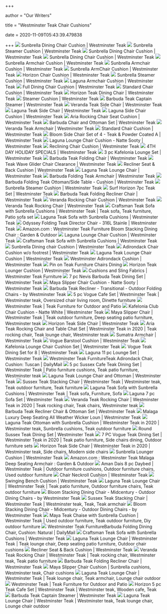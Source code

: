 +++
        
author = "Our Writers"
        
title = "Westminster Teak Chair Cushions"
        
date = 2020-11-09T05:43:39.479838
        
+++
[ ![](https://www.westminsterteak.com/MIMGA/71011SG/stone-green-outdoor-dining-chair-cushions.jpg)](https://www.westminsterteak.com/MIMGA/71011SG/stone-green-outdoor-dining-chair-cushions.jpg) Sunbrella Dining Chair Cushion | Westminster Teak
[ ![](https://www.westminsterteak.com/images/products/71081MTO/opt/71081MTOA_500.jpg)](https://www.westminsterteak.com/images/products/71081MTO/opt/71081MTOA_500.jpg) Sunbrella Steamer Cushion | Westminster Teak
[ ![](https://www.westminsterteak.com/images/products/71016/71016A.jpg)](https://www.westminsterteak.com/images/products/71016/71016A.jpg) Sunbrella Dining Chair Cushion | Westminster Teak
[ ![](https://www.westminsterteak.com/images/products/71011MTO/opt/71011MTOA_500.jpg)](https://www.westminsterteak.com/images/products/71011MTO/opt/71011MTOA_500.jpg) Sunbrella Dining Chair Cushion | Westminster Teak
[ ![](https://www.westminsterteak.com/images/products/71021MTO/opt/71021MTOA_500.jpg)](https://www.westminsterteak.com/images/products/71021MTO/opt/71021MTOA_500.jpg) Sunbrella Armchair Cushion | Westminster Teak
[ ![](https://www.westminsterteak.com/MIMGA/71024/teak-armchair-cushions.jpg)](https://www.westminsterteak.com/MIMGA/71024/teak-armchair-cushions.jpg) Sunbrella Armchair Cushion | Westminster Teak
[ ![](https://www.westminsterteak.com/MIMGA/71021TT/teak-armchair-cushions.jpg)](https://www.westminsterteak.com/MIMGA/71021TT/teak-armchair-cushions.jpg) Sunbrella ArmChair Cushion | Westminster Teak
[ ![](https://www.westminsterteak.com/MIMGA/72901MTO/teak-armchair-cushions.jpg)](https://www.westminsterteak.com/MIMGA/72901MTO/teak-armchair-cushions.jpg) Horizon Chair Cushion | Westminster Teak
[ ![](https://www.westminsterteak.com/images/products/71081CV/opt/71081CVA_500.jpg)](https://www.westminsterteak.com/images/products/71081CV/opt/71081CVA_500.jpg) Sunbrella Steamer Cushion | Westminster Teak
[ ![](https://www.westminsterteak.com/images/products/72810MTO/opt/72810MTOA_500.jpg)](https://www.westminsterteak.com/images/products/72810MTO/opt/72810MTOA_500.jpg) Laguna Armchair Cushion | Westminster Teak
[ ![](https://www.westminsterteak.com/images/products/WDC1/WDC1A.jpg)](https://www.westminsterteak.com/images/products/WDC1/WDC1A.jpg) Full Dining Chair Cushion | Westminster Teak
[ ![](https://www.westminsterteak.com/images/products/71120MTO/opt/71120MTOC_500.jpg)](https://www.westminsterteak.com/images/products/71120MTO/opt/71120MTOC_500.jpg) Standard Chair Cushion | Westminster Teak
[ ![](https://www.westminsterteak.com/images/products/12901/12901A.jpg)](https://www.westminsterteak.com/images/products/12901/12901A.jpg) Horizon Teak Dining Chair | Westminster Teak
[ ![](https://www.westminsterteak.com/images/products/WRC67/opt/WRC67B_500.jpg)](https://www.westminsterteak.com/images/products/WRC67/opt/WRC67B_500.jpg) Steamer Cushion | Westminster Teak
[ ![](https://www.westminsterteak.com/MIMGI/16411/westminster-teak-steamer-lounge-chair.jpg)](https://www.westminsterteak.com/MIMGI/16411/westminster-teak-steamer-lounge-chair.jpg) Barbuda Teak Captain Steamer | Westminster Teak
[ ![](https://www.westminsterteak.com/images/products/11315/11315A.jpg)](https://www.westminsterteak.com/images/products/11315/11315A.jpg) Veranda Teak Side Chair | Westminster Teak
[ ![](https://www.westminsterteak.com/images/products/11810/11810A.jpg)](https://www.westminsterteak.com/images/products/11810/11810A.jpg) Laguna Teak Side Chair | Westminster Teak
[ ![](https://www.westminsterteak.com/images/products/71810MTO/71810MTOA.jpg)](https://www.westminsterteak.com/images/products/71810MTO/71810MTOA.jpg) Laguna Side Chair Cushion | Westminster Teak
[ ![](https://www.westminsterteak.com/MIMGA/72350/teak-rocking-chair-cushions.jpg)](https://www.westminsterteak.com/MIMGA/72350/teak-rocking-chair-cushions.jpg) Aria Rocking Chair Seat Cushion | Westminster Teak
[ ![](https://www.westminsterteak.com/MIMGA/70799/Teak-Chair-and-Ottoman-Set.jpg)](https://www.westminsterteak.com/MIMGA/70799/Teak-Chair-and-Ottoman-Set.jpg) Barbuda Chair and Ottoman Set | Westminster Teak
[ ![](https://www.westminsterteak.com/MIMGA/12218/Retro-Dining-Chairs.jpg)](https://www.westminsterteak.com/MIMGA/12218/Retro-Dining-Chairs.jpg) Veranda Teak Armchair | Westminster Teak
[ ![](https://www.westminsterteak.com/images/products/71120MTO/71120MTOA.jpg)](https://www.westminsterteak.com/images/products/71120MTO/71120MTOA.jpg) Standard Chair Cushion | Westminster Teak
[ ![](https://www.westminsterteak.com/MIMGA/21916ST/Bloom-Stacking-Side-Chair.jpg)](https://www.westminsterteak.com/MIMGA/21916ST/Bloom-Stacking-Side-Chair.jpg) Bloom Side Chair Set of 4 - Teak & Powder Coated A | Westminster Teak
[ ![](https://www.westminsterteak.com/images/products/72312NSY/opt/72312NSYA_500.jpg)](https://www.westminsterteak.com/images/products/72312NSY/opt/72312NSYA_500.jpg) Laguna Lounge Chair Cushion - Natte Sooty | Westminster Teak
[ ![](https://www.westminsterteak.com/images/products/WHC/opt/WHCA_500.jpg)](https://www.westminsterteak.com/images/products/WHC/opt/WHCA_500.jpg) Reclining Chair Cushion | Westminster Teak
[ ![](https://www.westminsterteak.com/images/products/4THDAY/opt/4THDAYA_500.jpg)](https://www.westminsterteak.com/images/products/4THDAY/opt/4THDAYA_500.jpg) 4TH DAY HOLIDAY SPECIALS | Westminster Teak
[ ![](https://www.westminsterteak.com/images/teak_furniture/70257-teak-outdoor-chairs-and-ottomans.jpg)](https://www.westminsterteak.com/images/teak_furniture/70257-teak-outdoor-chairs-and-ottomans.jpg) 3 pc Kafelonia Lounge Set | Westminster Teak
[ ![](https://www.westminsterteak.com/MIMGA/11602/Teak-Folding-Side-Chair.jpg)](https://www.westminsterteak.com/MIMGA/11602/Teak-Folding-Side-Chair.jpg) Barbuda Teak Folding Chair | Westminster Teak
[ ![](https://www.westminsterteak.com/images/products/12115RF/opt/12115RFA_500.jpg)](https://www.westminsterteak.com/images/products/12115RF/opt/12115RFA_500.jpg) Teak Wave Glider Chair Clearance | Westminster Teak
[ ![](https://www.westminsterteak.com/images/products/71021SBMTO/opt/71021SBMTOA_500.jpg)](https://www.westminsterteak.com/images/products/71021SBMTO/opt/71021SBMTOA_500.jpg) Recliner Seat & Back Cushion | Westminster Teak
[ ![](https://www.westminsterteak.com/images/products/12152DP/12152DPA.jpg)](https://www.westminsterteak.com/images/products/12152DP/12152DPA.jpg) Laguna Teak Lounge Chair | Westminster Teak
[ ![](https://www.westminsterteak.com/images/products/12602/12602A.jpg)](https://www.westminsterteak.com/images/products/12602/12602A.jpg) Barbuda Folding Teak Armchair | Westminster Teak
[ ![](https://www.westminsterteak.com/images/products/18600/18600A.jpg)](https://www.westminsterteak.com/images/products/18600/18600A.jpg) Barbuda Folding Teak Ottoman/Side Table - Cushion | Westminster Teak
[ ![](https://www.westminsterteak.com/images/products/71081/opt/71081A_500.jpg)](https://www.westminsterteak.com/images/products/71081/opt/71081A_500.jpg) Sunbrella Steamer Cushion | Westminster Teak
[ ![](https://www.westminsterteak.com/MIMGA/70527/outdoor-furniture-conversation-sets.jpg)](https://www.westminsterteak.com/MIMGA/70527/outdoor-furniture-conversation-sets.jpg) Surf Horizon 7pc Teak Set | Westminster Teak
[ ![](https://www.westminsterteak.com/MIMGI/12569/westminster-teak-recliner-with-arms.jpg)](https://www.westminsterteak.com/MIMGI/12569/westminster-teak-recliner-with-arms.jpg) Barbuda Teak Folding Recliner Chair | Westminster Teak
[ ![](https://www.westminsterteak.com/images/products/W2223/opt/W2223A_500.jpg)](https://www.westminsterteak.com/images/products/W2223/opt/W2223A_500.jpg) Veranda Rocking Chair Cushion | Westminster Teak
[ ![](https://www.westminsterteak.com/MIMGA/12223/Teakwood-Rocking-Chairs.jpg)](https://www.westminsterteak.com/MIMGA/12223/Teakwood-Rocking-Chairs.jpg) Veranda Teak Rocking Chair | Westminster Teak
[ ![](https://i.pinimg.com/originals/aa/7f/bc/aa7fbcb60f0186c0dc82b9bdebb6e2e5.jpg)](https://i.pinimg.com/originals/aa/7f/bc/aa7fbcb60f0186c0dc82b9bdebb6e2e5.jpg) Craftsman Teak Sofa with Sunbrella Cushions | Westminster Teak | Teak sofa, Teak  furniture, Patio sofa set
[ ![](https://www.westminsterteak.com/MIMGA/13152DP/Teak-Outdoor-Couches.jpg)](https://www.westminsterteak.com/MIMGA/13152DP/Teak-Outdoor-Couches.jpg) Laguna Teak Sofa with Sunbrella Cushions | Westminster Teak
[ ![](https://www.westminsterteak.com/MIMGA/12915F/Folding-Teak-Directors-chairs-outdoor.jpg)](https://www.westminsterteak.com/MIMGA/12915F/Folding-Teak-Directors-chairs-outdoor.jpg) Odyssey Folding Teak Director Chair - 316L Stainle | Westminster Teak
[ ![](https://images-na.ssl-images-amazon.com/images/I/61h71TMyPnL._AC_SY450_.jpg)](https://images-na.ssl-images-amazon.com/images/I/61h71TMyPnL._AC_SY450_.jpg) Amazon.com : Westminster Teak Furniture Bloom Stacking Dining Chair :  Garden & Outdoor
[ ![](https://www.westminsterteak.com/images/products/72312MTO/opt/72312MTOA_500.jpg)](https://www.westminsterteak.com/images/products/72312MTO/opt/72312MTOA_500.jpg) Laguna Lounge Chair Cushion | Westminster Teak
[ ![](https://www.westminsterteak.com/images/products/13161DP/13161DPA.jpg)](https://www.westminsterteak.com/images/products/13161DP/13161DPA.jpg) Craftsman Teak Sofa with Sunbrella Cushions | Westminster Teak
[ ![](https://www.westminsterteak.com/images/products/W12901/W12901A.jpg)](https://www.westminsterteak.com/images/products/W12901/W12901A.jpg) Sunbrella Dining chair Cushion | Westminster Teak
[ ![](https://www.westminsterteak.com/images/products/72221CO/72221COA.jpg)](https://www.westminsterteak.com/images/products/72221CO/72221COA.jpg) Adirondack Chair Cushion w/o footrest | Westminster Teak
[ ![](https://www.westminsterteak.com/images/products/72312BB/opt/72312BBB_500.jpg)](https://www.westminsterteak.com/images/products/72312BB/opt/72312BBB_500.jpg) Laguna Teak Lounge Chair Cushion | Westminster Teak
[ ![](https://www.westminsterteak.com/MIMGA/72221CV/teak-adirondack-cushions.jpg)](https://www.westminsterteak.com/MIMGA/72221CV/teak-adirondack-cushions.jpg) Westminster Adirondack Cushion | Westminster Teak
[ ![](https://i.pinimg.com/originals/49/7a/a1/497aa13cba172ccf487c92f399058de0.png)](https://i.pinimg.com/originals/49/7a/a1/497aa13cba172ccf487c92f399058de0.png) Pin on Teak Furniture Chairs Dining
[ ![](https://www.westminsterteak.com/images/products/76770MTO/opt/76770MTOA_500.jpg)](https://www.westminsterteak.com/images/products/76770MTO/opt/76770MTOA_500.jpg) Horizon Teak Lounger Cushion | Westminster Teak
[ ![](https://www.westminsterteak.com/SQIMG72213/Glentuff-Cushions.jpg)](https://www.westminsterteak.com/SQIMG72213/Glentuff-Cushions.jpg) Cushions and Sling Fabrics | Westminster Teak Furniture
[ ![](https://www.westminsterteak.com/MIMGA/70048/Patio-Rectangled-Dining-for-6.jpg)](https://www.westminsterteak.com/MIMGA/70048/Patio-Rectangled-Dining-for-6.jpg) 7 pc Nevis Barbuda Teak Dining Set | Westminster Teak
[ ![](https://www.westminsterteak.com/MIMGA/72343NSY/teak-sofa-cushions.jpg)](https://www.westminsterteak.com/MIMGA/72343NSY/teak-sofa-cushions.jpg) Maya Slipper Chair Cushion - Natte Sooty | Westminster Teak
[ ![](https://st.hzcdn.com/simgs/9ee174fc08d02420_4-0062/home-design.jpg)](https://st.hzcdn.com/simgs/9ee174fc08d02420_4-0062/home-design.jpg) Barbuda Teak Recliner - Transitional - Outdoor Folding Chairs - by Westminster  Teak
[ ![](https://i.pinimg.com/originals/dd/4c/7a/dd4c7aa6181b7e1863f846f29e75af39.jpg)](https://i.pinimg.com/originals/dd/4c/7a/dd4c7aa6181b7e1863f846f29e75af39.jpg) 5 pc Vogue Cafe Set | Westminster Teak | Westminster teak, Oversized chair  living room, Dinette furniture
[ ![](https://www.westminsterteak.com/images/page_images/frontpage/Maya_new.jpg)](https://www.westminsterteak.com/images/page_images/frontpage/Maya_new.jpg) Westminster Teak | Teak Furniture for Outdoor and Patio
[ ![](https://www.westminsterteak.com/images/products/72410NWH/opt/72410NWHA_500.jpg)](https://www.westminsterteak.com/images/products/72410NWH/opt/72410NWHA_500.jpg) Kafelonia Club Chair Cushion - Natte White | Westminster Teak
[ ![](https://i.pinimg.com/originals/cd/b5/6b/cdb56bd232cc50450f2aaa627523ff8d.jpg)](https://i.pinimg.com/originals/cd/b5/6b/cdb56bd232cc50450f2aaa627523ff8d.jpg) Maya Slipper Chair | Westminster Teak | Teak outdoor furniture, Deep  seating patio furniture, Westminster teak
[ ![](https://www.westminsterteak.com/images/products/11901/11901A.jpg)](https://www.westminsterteak.com/images/products/11901/11901A.jpg) Horizon Teak Side Chair | Westminster Teak
[ ![](https://i.pinimg.com/originals/bb/8a/a9/bb8aa9e9c2980e379784226541c40b89.png)](https://i.pinimg.com/originals/bb/8a/a9/bb8aa9e9c2980e379784226541c40b89.png) Aria Teak Rocking Chair and Table Chat Set | Westminster Teak in 2020 | Teak  rocking chair, Teak lounge chair, Westminster teak
[ ![](https://www.westminsterteak.com/images/products/12618/opt/12618A_500.jpg)](https://www.westminsterteak.com/images/products/12618/opt/12618A_500.jpg) Sumatra Armchair | Westminster Teak
[ ![](https://www.westminsterteak.com/MIMGA/72000MTO/teak-barstool-seat-cushions.jpg)](https://www.westminsterteak.com/MIMGA/72000MTO/teak-barstool-seat-cushions.jpg) Vogue Barstool Cushion | Westminster Teak
[ ![](https://www.westminsterteak.com/MIMGA/70257IN/round-teak-lounge-sets.jpg)](https://www.westminsterteak.com/MIMGA/70257IN/round-teak-lounge-sets.jpg) Kafelonia Lounge Chair Cushion Set | Westminster Teak
[ ![](https://www.westminsterteak.com/images/products/70444/opt/70444A_500.jpg)](https://www.westminsterteak.com/images/products/70444/opt/70444A_500.jpg) Vogue Teak Dining Set for 8 | Westminster Teak
[ ![](https://www.westminsterteak.com/MIMGA/70106/Laguna-11-pc-Outdoor-Lounge-Set.jpg)](https://www.westminsterteak.com/MIMGA/70106/Laguna-11-pc-Outdoor-Lounge-Set.jpg) Laguna 11 pc Lounge Set | Westminster Teak
[ ![](https://st.hzcdn.com/fimgs/2e3175e708d023b8_3280-w600-h600-b1-p10--home-design.jpg)](https://st.hzcdn.com/fimgs/2e3175e708d023b8_3280-w600-h600-b1-p10--home-design.jpg) Westminster Teak FurnitureTeak Adirondack Chair, Cushion: Tuscan | DailyMail
[ ![](https://i.pinimg.com/564x/9c/62/a5/9c62a5a85fb1c55cc811a196c290beca.jpg)](https://i.pinimg.com/564x/9c/62/a5/9c62a5a85fb1c55cc811a196c290beca.jpg) 5 pc Sussex Cafe Teak Dining Set | Westminster Teak | Patio furniture  cushions, Teak patio furniture, Westminster teak
[ ![](https://www.westminsterteak.com/MIMGA/70707/Teakwood-deep-seating-loung-chairs.jpg)](https://www.westminsterteak.com/MIMGA/70707/Teakwood-deep-seating-loung-chairs.jpg) Laguna Teak Lounge Chair and Ottoman | Westminster Teak
[ ![](https://i.pinimg.com/564x/53/97/ed/5397eda56e77dca851709f8bf6af5952.jpg)](https://i.pinimg.com/564x/53/97/ed/5397eda56e77dca851709f8bf6af5952.jpg) Sussex Teak Stacking Chair | Westminster Teak | Westminster teak, Teak  outdoor furniture, Teak furniture
[ ![](https://i.pinimg.com/originals/d2/df/28/d2df283c0dba1d6e89301d374c8971c6.jpg)](https://i.pinimg.com/originals/d2/df/28/d2df283c0dba1d6e89301d374c8971c6.jpg) Laguna Teak Sofa with Sunbrella Cushions | Westminster Teak | Teak sofa,  Furniture, Sofa
[ ![](https://www.westminsterteak.com/BIMGA/70105/teak-patio-set-.jpg)](https://www.westminsterteak.com/BIMGA/70105/teak-patio-set-.jpg) Laguna 7 pc Sofa Set | Westminster Teak
[ ![](https://i.pinimg.com/originals/0a/fc/ff/0afcffd3d9cad1950ef8798f7bcb01a9.png)](https://i.pinimg.com/originals/0a/fc/ff/0afcffd3d9cad1950ef8798f7bcb01a9.png) Veranda Teak Rocking Chair | Westminster Teak in 2020 | Teak rocking chair, Teak  chairs, Westminster teak
[ ![](https://www.westminsterteak.com/images/products/70706/70706A.jpg)](https://www.westminsterteak.com/images/products/70706/70706A.jpg) Barbuda Teak Recliner Chair & Ottoman Set | Westminster Teak
[ ![](https://www.westminsterteak.com/images/products/31001DP/31001DPA.jpg)](https://www.westminsterteak.com/images/products/31001DP/31001DPA.jpg) Malaga Luxury Deep Seating All Weather Wicker Loun | Westminster Teak
[ ![](https://i.pinimg.com/originals/66/cc/52/66cc5263103d9f24cc784a7ee5903b6b.jpg)](https://i.pinimg.com/originals/66/cc/52/66cc5263103d9f24cc784a7ee5903b6b.jpg) Laguna Teak Ottoman with Sunbrella Cushion | Westminster Teak in 2020 | Westminster  teak, Sunbrella cushions, Teak outdoor furniture
[ ![](https://www.westminsterteak.com/MIMGA/70737/Vogue-Sussex-Teakwood-Dining-Set.jpg)](https://www.westminsterteak.com/MIMGA/70737/Vogue-Sussex-Teakwood-Dining-Set.jpg) Round Sussex Teak Dining Set | Westminster Teak
[ ![](https://i.pinimg.com/736x/5a/cc/d2/5accd28d4aaf728467d08e29ac96f324.jpg)](https://i.pinimg.com/736x/5a/cc/d2/5accd28d4aaf728467d08e29ac96f324.jpg) 7 PC Vogue Teak Dining Set | Westminster Teak in 2020 | Teak patio furniture,  Side chairs dining, Outdoor furniture sets
[ ![](https://i.pinimg.com/originals/e6/a1/45/e6a145a74225d86decd853c8d3679982.jpg)](https://i.pinimg.com/originals/e6/a1/45/e6a145a74225d86decd853c8d3679982.jpg) Horizon Teak Side Chair | Westminster Teak in 2020 | Westminster teak, Side  chairs, Modern side chairs
[ ![](https://www.westminsterteak.com/images/products/71101MTO/opt/71101MTOA_500.jpg)](https://www.westminsterteak.com/images/products/71101MTO/opt/71101MTOA_500.jpg) Sunbrella Lounger Cushion | Westminster Teak
[ ![](https://images-na.ssl-images-amazon.com/images/I/51knbuzZ5AL._AC_SY450_.jpg)](https://images-na.ssl-images-amazon.com/images/I/51knbuzZ5AL._AC_SY450_.jpg) Amazon.com : Westminster Teak Malaga Deep Seating Armchair : Garden &  Outdoor
[ ![](https://i.pinimg.com/originals/83/21/40/832140dd5236014a7d803557dfbc31a9.jpg)](https://i.pinimg.com/originals/83/21/40/832140dd5236014a7d803557dfbc31a9.jpg) Aman Dais 8 pc Daybed | Westminster Teak | Outdoor furniture cushions,  Outdoor furniture chairs, Used outdoor furniture
[ ![](https://www.westminsterteak.com/BIMGA/72360MTO/neckroll-cushions.jpg)](https://www.westminsterteak.com/BIMGA/72360MTO/neckroll-cushions.jpg) Chair Neckroll Cushion | Westminster Teak
[ ![](https://www.westminsterteak.com/images/products/73955MTO/73955MTOA.jpg)](https://www.westminsterteak.com/images/products/73955MTO/73955MTOA.jpg) Swinging Bench Cushion | Westminster Teak
[ ![](https://i.pinimg.com/originals/28/64/f5/2864f5cc499e468a3446d003d6ad5235.jpg)](https://i.pinimg.com/originals/28/64/f5/2864f5cc499e468a3446d003d6ad5235.jpg) Laguna Teak Lounge Chair | Westminster Teak | Teak patio furniture, Outdoor furniture  chairs, Teak outdoor furniture
[ ![](https://st.hzcdn.com/simgs/aba1535f08d1a577_4-1950/home-design.jpg)](https://st.hzcdn.com/simgs/aba1535f08d1a577_4-1950/home-design.jpg) Bloom Stacking Dining Chair - Midcentury - Outdoor Dining Chairs - by Westminster  Teak
[ ![](https://i.pinimg.com/originals/fa/d9/f1/fad9f1ccb59c018558b4d2e63cf5abd4.jpg)](https://i.pinimg.com/originals/fa/d9/f1/fad9f1ccb59c018558b4d2e63cf5abd4.jpg) Sussex Teak Stacking Chair | Westminster Teak | Westminster teak, Teak, Teak  armchair
[ ![](https://st.hzcdn.com/simgs/93416f9009caefa5_4-0124/home-design.jpg)](https://st.hzcdn.com/simgs/93416f9009caefa5_4-0124/home-design.jpg) Bloom Stacking Dining Chair - Midcentury - Outdoor Dining Chairs - by Westminster  Teak
[ ![](https://i.pinimg.com/originals/e4/07/d0/e407d032f70bd9a212f3c22234dd9310.jpg)](https://i.pinimg.com/originals/e4/07/d0/e407d032f70bd9a212f3c22234dd9310.jpg) Maya Teak Chaise with Sunbrella Cushion | Westminster Teak | Used outdoor  furniture, Teak outdoor furniture, Diy outdoor furniture
[ ![](https://st.hzcdn.com/fimgs/3f81d63709237643_0028-w600-h600-b1-p10--home-design.jpg)](https://st.hzcdn.com/fimgs/3f81d63709237643_0028-w600-h600-b1-p10--home-design.jpg) Westminster Teak FurnitureBarbuda Folding Dining Chair, Cushion: Natural |  DailyMail
[ ![](https://www.westminsterteak.com/MIMGC/13161DP/teak-wood-couch-from-indonesia.jpg)](https://www.westminsterteak.com/MIMGC/13161DP/teak-wood-couch-from-indonesia.jpg) Craftsman Teak Sofa with Sunbrella Cushions | Westminster Teak
[ ![](https://i.pinimg.com/564x/a4/de/ca/a4decadc4bcaabb092d091c099fbe54a.jpg)](https://i.pinimg.com/564x/a4/de/ca/a4decadc4bcaabb092d091c099fbe54a.jpg) Laguna Teak Lounge Chair | Westminster Teak | Teak lounge chair, Deep  seating patio furniture, Outdoor chair cushions
[ ![](https://www.westminsterteak.com/images/products/72569SBMTO/opt/72569SBMTOA_500.jpg)](https://www.westminsterteak.com/images/products/72569SBMTO/opt/72569SBMTOA_500.jpg) Recliner Seat & Back Cushion | Westminster Teak
[ ![](https://i.pinimg.com/564x/93/a4/41/93a441a40b84cca41c79b64170ca2bf1.jpg)](https://i.pinimg.com/564x/93/a4/41/93a441a40b84cca41c79b64170ca2bf1.jpg) Veranda Teak Rocking Chair | Westminster Teak | Teak rocking chair, Westminster  teak, Teak patio furniture
[ ![](https://www.westminsterteak.com/MIMGA/12569/Outdoor-Reclining-Chair-Teakwood.jpg)](https://www.westminsterteak.com/MIMGA/12569/Outdoor-Reclining-Chair-Teakwood.jpg) Barbuda Teak Folding Recliner Chair | Westminster Teak
[ ![](https://i.pinimg.com/originals/4f/93/48/4f9348625cfe2bd220431c2a9f12ddc6.jpg)](https://i.pinimg.com/originals/4f/93/48/4f9348625cfe2bd220431c2a9f12ddc6.jpg) Maya Slipper Chair Cushion | Sunbrella cushions, Westminster teak, Chair  cushions
[ ![](https://i.pinimg.com/originals/09/14/50/091450ad4a399f20ebee57d7c902e7cb.jpg)](https://i.pinimg.com/originals/09/14/50/091450ad4a399f20ebee57d7c902e7cb.jpg) Laguna Teak Lounge Chair | Westminster Teak | Teak lounge chair, Teak  armchair, Lounge chair outdoor
[ ![](https://www.westminsterteak.com/images/page_header/index_slider/new/teak-furniture.jpg)](https://www.westminsterteak.com/images/page_header/index_slider/new/teak-furniture.jpg) Westminster Teak | Teak Furniture for Outdoor and Patio
[ ![](https://i.pinimg.com/originals/4f/27/21/4f2721d768b0689e0d0752a0cf341d4d.jpg)](https://i.pinimg.com/originals/4f/27/21/4f2721d768b0689e0d0752a0cf341d4d.jpg) Horizon 5 pc Teak Cafe Set | Westminster Teak | Westminster teak, Wooden  cafe, Teak
[ ![](https://www.westminsterteak.com/MIMGA/16411/Barbuda-Teak-Captain-Steamer-Chair.jpg)](https://www.westminsterteak.com/MIMGA/16411/Barbuda-Teak-Captain-Steamer-Chair.jpg) Barbuda Teak Captain Steamer | Westminster Teak
[ ![](https://i.pinimg.com/originals/6d/b6/b0/6db6b08a6d79788d5c2cc9a702f0ff47.jpg)](https://i.pinimg.com/originals/6d/b6/b0/6db6b08a6d79788d5c2cc9a702f0ff47.jpg) Laguna Teak Lounge Chair | Westminster Teak | Westminster teak, Teak lounge  chair, Lounge chair outdoor
